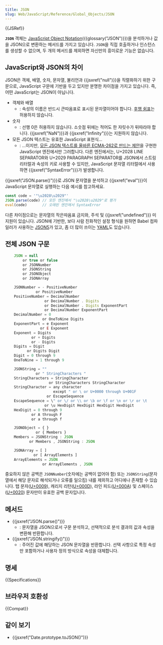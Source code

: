 ```yaml
---
title: JSON
slug: Web/JavaScript/Reference/Global_Objects/JSON
---
```


{{JSRef}}

**`JSON`** 객체는 [JavaScript Object Notation](http://json.org/)({{glossary("JSON")}})을 분석하거나 값을 JSON으로 변환하는 메서드를 가지고 있습니다. `JSON`을 직접 호출하거나 인스턴스를 생성할 수 없으며, 두 개의 메서드를 제외하면 자신만의 흥미로운 기능은 없습니다.

## JavaScript와 JSON의 차이

JSON은 객체, 배열, 숫자, 문자열, 불리언과 {{jsxref("null")}}을 직렬화하기 위한 구문으로, JavaScript 구문에 기반을 두고 있지만 분명한 차이점을 가지고 있습니다. 즉, 어떤 JavaScript는 JSON이 아닙니다.

- 객체와 배열
  - : 속성의 이름은 반드시 큰따옴표로 표시된 문자열이어야 합니다. [후행 쉼표](/ko/docs/Web/JavaScript/Reference/Trailing_commas)는 허용하지 않습니다.
- 숫자
  - : 선행 0은 허용하지 않습니다. 소숫점 뒤에는 적어도 한 자릿수가 뒤따라야 합니다. {{jsxref("NaN")}}과 {{jsxref("Infinity")}}는 지원하지 않습니다.
- 모든 JSON 텍스트는 유효한 JavaScript 표현식...
  - : ...이지만, [모든 JSON 텍스트를 올바른 ECMA-262로 만드는 제안](https://github.com/tc39/proposal-json-superset)을 구현한 JavaScript 엔진에서만 그러합니다. 다른 엔진에서는, U+2028 LINE SEPARATOR와 U+2029 PARAGRAPH SEPARATOR를 JSON에서 스트링 리터럴과 속성의 키로 사용할 수 있지만, JavaScript 문자열 리터럴에서 사용하면 {{jsxref("SyntaxError")}}가 발생합니다.

{{jsxref("JSON.parse()")}}로 JSON 문자열을 분석하고 {{jsxref("eval")}}이 JavaScript 문자열로 실행하는 다음 예시를 참고하세요.

```js
const code = '"\u2028\u2029"'
JSON.parse(code) // 모든 엔진에서 "\u2028\u2029"로 평가
eval(code)       // 오래된 엔진에서 SyntaxError
```

다른 차이점으로는 문자열의 작은따옴표 금지와, 주석 및 {{jsxref("undefined")}} 미지원이 있습니다. JSON에 기반한, 보다 사람 친화적인 설정 형식을 원하면 Babel 컴파일러가 사용하는 [JSON5](https://json5.org/)가 있고, 좀 더 많이 쓰이는 [YAML](https://ko.wikipedia.org/wiki/YAML)도 있습니다.

## 전체 JSON 구문

```js
    JSON = null
        or true or false
        or JSONNumber
        or JSONString
        or JSONObject
        or JSONArray

    JSONNumber = - PositiveNumber
              or PositiveNumber
    PositiveNumber = DecimalNumber
                  or DecimalNumber . Digits
                  or DecimalNumber . Digits ExponentPart
                  or DecimalNumber ExponentPart
    DecimalNumber = 0
                 or OneToNine Digits
    ExponentPart = e Exponent
                or E Exponent
    Exponent = Digits
            or + Digits
            or - Digits
    Digits = Digit
          or Digits Digit
    Digit = 0 through 9
    OneToNine = 1 through 9

    JSONString = ""
              or " StringCharacters "
    StringCharacters = StringCharacter
                    or StringCharacters StringCharacter
    StringCharacter = any character
                      except " or \ or U+0000 through U+001F
                   or EscapeSequence
    EscapeSequence = \" or \/ or \\ or \b or \f or \n or \r or \t
                  or \u HexDigit HexDigit HexDigit HexDigit
    HexDigit = 0 through 9
            or A through F
            or a through f

    JSONObject = { }
              or { Members }
    Members = JSONString : JSON
           or Members , JSONString : JSON

    JSONArray = [ ]
             or [ ArrayElements ]
    ArrayElements = JSON
                 or ArrayElements , JSON
```

중요하지 않은 공백은 `JSONNumber`(숫자에는 공백이 없어야 함) 또는 `JSONString`(문자열에서 해당 문자로 해석되거나 오류를 일으킴) 내를 제외하고 어디에나 존재할 수 있습니다. 탭 문자([U+0009](http://unicode-table.com/en/0009/)), 캐리지 리턴([U+000D](http://unicode-table.com/en/000D/)), 라인 피드([U+000A](http://unicode-table.com/en/000A/)) 및 스페이스([U+0020](http://unicode-table.com/en/0020/)) 문자만이 유효한 공백 문자입니다.

## 메서드

- {{jsxref("JSON.parse()")}}
  - : 문자열을 JSON으로서 구문 분석하고, 선택적으로 분석 결과의 값과 속성을 변환해 반환합니다.
- {{jsxref("JSON.stringify()")}}
  - : 주어진 값에 해당하는 JSON 문자열을 반환합니다. 선택 사항으로 특정 속성만 포함하거나 사용자 정의 방식으로 속성을 대체합니다.

## 명세

{{Specifications}}

## 브라우저 호환성

{{Compat}}

## 같이 보기

- {{jsxref("Date.prototype.toJSON()")}}
